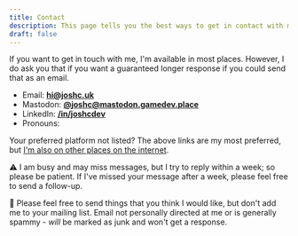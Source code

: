 ```yaml
---
title: Contact
description: This page tells you the best ways to get in contact with me!
draft: false
---
```


If you want to get in touch with me, I'm available in most places. However, I do ask you that if you want a guaranteed longer response if you could send that as an email.

- Email: **[hi@joshc.uk](mailto:hi@joshc.uk)**
- Mastodon: **[@joshc@mastodon.gamedev.place](https://mastodon.gamedev.place/@joshc)**
- LinkedIn: **[/in/joshcdev](https://www.linkedin.com/in/joshcdev/)**
- Pronouns: **<pronouns />**

Your preferred platform not listed? The above links are my most preferred, but [I'm also on other places on the internet](/links).

<div id="comment-box">

<span aria-hidden="true">⚠️</span> I am busy and may miss messages, but I try to reply within a week; so please be patient.
If I've missed your message after a week, please feel free to send a follow-up.

<span aria-hidden="true">📨</span> Please feel free to send things that you think I would like, but don't add me to your mailing list. Email not personally directed at me or is generally spammy - *will* be marked as junk and won't get a response.

</div>